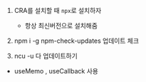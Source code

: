 1. CRA를 설치할 때 `npx`로 설치하자

   - 항상 최신버전으로 설치해줌

2. npm i -g npm-check-updates 업데이트 체크

3. ncu -u 다 업데이트하기

- useMemo , useCallback 사용
